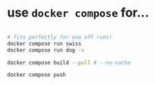 # use `docker compose` for...

```bash

# fits perfectly for one off runs!
docker compose run swiss
docker compose run dog -v

docker compose build --pull # --no-cache

docker compose push


```
